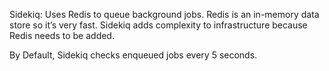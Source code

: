 Sidekiq: Uses Redis to queue background jobs. Redis is an in-memory data store so it’s very fast. Sidekiq adds complexity to infrastructure because Redis needs to be added.

By Default, Sidekiq checks enqueued jobs every 5 seconds. 
